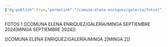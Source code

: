 ```yaml
---
{"dg-publish":true,"permalink":"/comuna-elena-enriquez/galeria/fotos/","dgPassFrontmatter":true}
---
```


FOTOS 1
[[COMUNA ELENA ENRIQUEZ/GALERÍA/MINGA SEPTIEMBRE 2024\|MINGA SEPTIEMBRE 2024]]

[[COMUNA ELENA ENRIQUEZ/GALERÍA/MINGA 2\|MINGA 2]]

